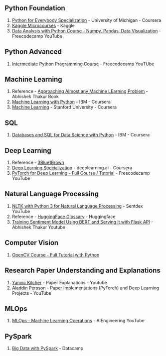 ## Python Foundation
1. [Python for Everybody Specialization](https://www.coursera.org/specializations/python?) - University of Michigan - Coursera
2. [Kaggle Microcourses](https://www.kaggle.com/learn) - Kaggle
3. [Data Analysis with Python Course - Numpy, Pandas, Data Visualization](https://www.youtube.com/watch?v=GPVsHOlRBBI) - Freecodecamp YouTube

## Python Advanced
1. [Intermediate Python Programming Course](https://www.youtube.com/watch?v=HGOBQPFzWKo) - Freecodecamp YouTUbe

## Machine Learning
1. Reference - [Approaching Almost any Machine LEarning Problem](https://github.com/abhi1thakur/approachingalmost/blob/master/AAAMLP.pdf) - Abhishek Thakur Book
2. [Machine Learning with Python](https://www.coursera.org/learn/machine-learning-with-python?specialization=ibm-data-science) - IBM - Coursera
3. [Machine Learning](https://www.coursera.org/learn/machine-learning) - Stanford University - Coursera

## SQL
1. [Databases and SQL for Data Science with Python](https://www.coursera.org/learn/sql-data-science?specialization=ibm-data-science) - IBM - Coursera

## Deep Learning
1. Reference - [3Blue1Brown](https://www.youtube.com/channel/UCYO_jab_esuFRV4b17AJtAw)
2. [Deep Learning Specialization](https://www.coursera.org/specializations/deep-learning) - deeplearning.ai - Coursera
3. [PyTorch for Deep Learning - Full Course / Tutorial](https://www.youtube.com/watch?v=GIsg-ZUy0MY&t=2s) - Freecodecamp YouTube

## Natural Language Processing
1. [NLTK with Python 3 for Natural Language Processing](https://www.youtube.com/playlist?list=PLQVvvaa0QuDf2JswnfiGkliBInZnIC4HL) - Sentdex YouTube
2. Reference - [HuggingFace Glossary](https://huggingface.co/transformers/glossary.html) - Huggingface
3. [Training Sentiment Model Using BERT and Serving it with Flask API](https://www.youtube.com/watch?v=hinZO--TEk4&t=3427s) - Abhishek Thakur Youtube

## Computer Vision
1. [OpenCV Course - Full Tutorial with Python](https://www.youtube.com/watch?v=oXlwWbU8l2o)

## Research Paper Understanding and Explanations
1. [Yannic Kilcher](https://www.youtube.com/channel/UCZHmQk67mSJgfCCTn7xBfew) - Paper Explanations - Youtube
2. [Aladdin Persson](https://www.youtube.com/c/AladdinPersson/featured) - Paper Implementations (PyTorch) and Deep Learning Projects - YouTube

## MLOps
1. [MLOps - Machine Learning Operations](https://www.youtube.com/playlist?list=PL3N9eeOlCrP5a6OA473MA4KnOXWnUyV_J) - AIEngineering YouTube

## PySpark
1. [Big Data with PySpark](https://learn.datacamp.com/skill-tracks/big-data-with-pyspark?version=1) - Datacamp
